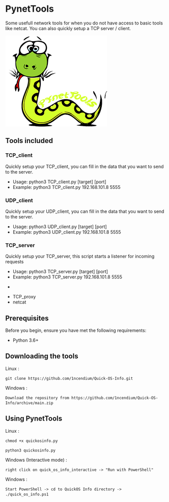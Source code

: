 # PynetTools
Some usefull network tools for when you do not have access to basic tools like netcat. You can also quickly setup a TCP server / client.

<img src="Images/snake.png">

## Tools included
### TCP_client
Quickly setup your TCP_client, you can fill in the data that you want to send to the server.
- Usage: python3 TCP_client.py [target] [port]
- Example: python3 TCP_client.py 192.168.101.8 5555

### UDP_client
Quickly setup your UDP_client, you can fill in the data that you want to send to the server.
- Usage: python3 UDP_client.py [target] [port]
- Example: python3 UDP_client.py 192.168.101.8 5555

### TCP_server
Quickly setup your TCP_server, this script starts a listener for incoming requests
- Usage: python3 TCP_server.py [target] [port]
- Example: python3 TCP_server.py 192.168.101.8 5555
*
- TCP_proxy
- netcat

## Prerequisites
Before you begin, ensure you have met the following requirements:

- Python 3.6+

## Downloading the tools

Linux :
```
git clone https://github.com/1ncendium/Quick-OS-Info.git
```
Windows :
```
Download the repository from https://github.com/1ncendium/Quick-OS-Info/archive/main.zip
```

## Using PynetTools

Linux :
```
chmod +x quickosinfo.py
```
```
python3 quickosinfo.py
```
Windows (Interactive mode) :
```
right click on quick_os_info_interactive -> "Run with PowerShell"
```
Windows :
```
Start PowerShell -> cd to QuickOS Info directory -> ./quick_os_info.ps1
```
